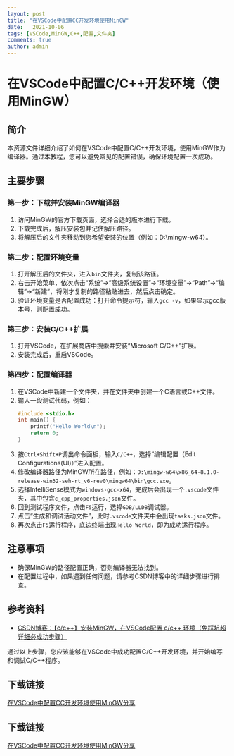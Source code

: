 ```yaml
---
layout: post
title: "在VSCode中配置CC开发环境使用MinGW"
date:   2021-10-06
tags: [VSCode,MinGW,C++,配置,文件夹]
comments: true
author: admin
---
```

# 在VSCode中配置C/C++开发环境（使用MinGW）

## 简介

本资源文件详细介绍了如何在VSCode中配置C/C++开发环境，使用MinGW作为编译器。通过本教程，您可以避免常见的配置错误，确保环境配置一次成功。

## 主要步骤

### 第一步：下载并安装MinGW编译器

1. 访问MinGW的官方下载页面，选择合适的版本进行下载。
2. 下载完成后，解压安装包并记住解压路径。
3. 将解压后的文件夹移动到您希望安装的位置（例如：D:\mingw-w64）。

### 第二步：配置环境变量

1. 打开解压后的文件夹，进入`bin`文件夹，复制该路径。
2. 右击开始菜单，依次点击“系统”→“高级系统设置”→“环境变量”→“Path”→“编辑”→“新建”，将刚才复制的路径粘贴进去，然后点击确定。
3. 验证环境变量是否配置成功：打开命令提示符，输入`gcc -v`，如果显示gcc版本号，则配置成功。

### 第三步：安装C/C++扩展

1. 打开VSCode，在扩展商店中搜索并安装“Microsoft C/C++”扩展。
2. 安装完成后，重启VSCode。

### 第四步：配置编译器

1. 在VSCode中新建一个文件夹，并在文件夹中创建一个C语言或C++文件。
2. 输入一段测试代码，例如：
   ```c
   #include <stdio.h>
   int main() {
       printf("Hello World\n");
       return 0;
   }
   ```
3. 按`Ctrl+Shift+P`调出命令面板，输入`C/C++`，选择“编辑配置（Edit Configurations(UI)）”进入配置。
4. 修改编译器路径为MinGW所在路径，例如：`D:\mingw-w64\x86_64-8.1.0-release-win32-seh-rt_v6-rev0\mingw64\bin\gcc.exe`。
5. 选择IntelliSense模式为`windows-gcc-x64`，完成后会出现一个`.vscode`文件夹，其中包含`c_cpp_properties.json`文件。
6. 回到测试程序文件，点击`F5`运行，选择`GDB/LLDB`调试器。
7. 点击“生成和调试活动文件”，此时`.vscode`文件夹中会出现`tasks.json`文件。
8. 再次点击`F5`运行程序，底边终端出现`Hello World`，即为成功运行程序。

## 注意事项

- 确保MinGW的路径配置正确，否则编译器无法找到。
- 在配置过程中，如果遇到任何问题，请参考CSDN博客中的详细步骤进行排查。

## 参考资料

- [CSDN博客：【c/c++】安装MinGW，在VSCode配置 c/c++ 环境（免踩坑超详细必成功步骤）](https://blog.csdn.net/zad000000/article/details/125758747)

通过以上步骤，您应该能够在VSCode中成功配置C/C++开发环境，并开始编写和调试C/C++程序。

## 下载链接

[在VSCode中配置CC开发环境使用MinGW分享](https://pan.quark.cn/s/fa41349906a4)

## 下载链接

[在VSCode中配置CC开发环境使用MinGW分享](https://pan.quark.cn/s/67de69203dd9)